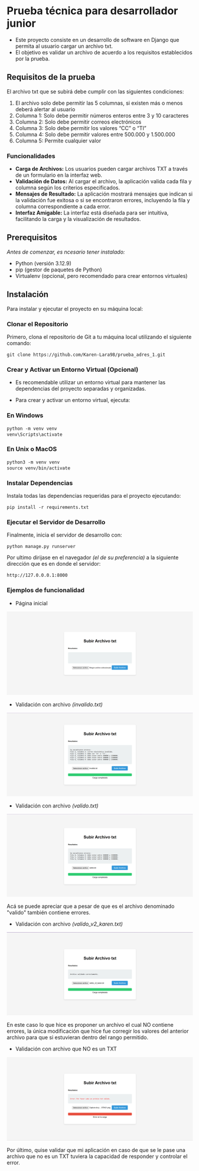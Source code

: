 # Prueba técnica para desarrollador junior
- Este proyecto consiste en un desarrollo de software en Django que permita al usuario cargar un archivo txt.
- El objetivo es validar un archivo de acuerdo a los requisitos establecidos por la prueba.

## Requisitos de la prueba 
El archivo txt que se subirá debe cumplir con las siguientes condiciones:

1. El archivo solo debe permitir las 5 columnas, si existen más o menos deberá alertar al usuario
2. Columna 1: Solo debe permitir números enteros entre 3 y 10 caracteres 
3. Columna 2: Solo debe permitir correos electrónicos
4. Columna 3: Solo debe permitir los valores “CC” o “TI”
5. Columna 4: Solo debe permitir valores entre 500.000 y 1.500.000
6. Columna 5: Permite cualquier valor

### Funcionalidades

- **Carga de Archivos:** Los usuarios pueden cargar archivos TXT a través de un formulario en la interfaz web.
- **Validación de Datos:** Al cargar el archivo, la aplicación valida cada fila y columna según los criterios especificados.
- **Mensajes de Resultado:** La aplicación mostrará mensajes que indican si la validación fue exitosa o si se encontraron errores, incluyendo la fila y columna correspondiente a cada error.
- **Interfaz Amigable:** La interfaz está diseñada para ser intuitiva, facilitando la carga y la visualización de resultados.


## Prerequisitos
*Antes de comenzar, es ncesario tener instalado:*

- Python (versión 3.12.9)
- pip (gestor de paquetes de Python)
- Virtualenv (opcional, pero recomendado para crear entornos virtuales)

## Instalación
Para instalar y ejecutar el proyecto en su máquina local:

### Clonar el Repositorio
Primero, clona el repositorio de Git a tu máquina local utilizando el siguiente comando:

```
git clone https://github.com/Karen-Lara98/prueba_adres_1.git
```

### Crear y Activar un Entorno Virtual (Opcional)
* Es recomendable utilizar un entorno virtual para mantener las dependencias del proyecto separadas y organizadas.

* Para crear y activar un entorno virtual, ejecuta:

### En Windows

```
python -m venv venv
venv\Scripts\activate
```

### En Unix o MacOS
```
python3 -m venv venv
source venv/bin/activate
```

### Instalar Dependencias
Instala todas las dependencias requeridas para el proyecto ejecutando:
```
pip install -r requirements.txt
```



### Ejecutar el Servidor de Desarrollo
Finalmente, inicia el servidor de desarrollo con:
```
python manage.py runserver
```

Por ultimo dirijase en el navegador *(el de su preferencia)* a la siguiente dirección que es en donde el servidor:
```
http://127.0.0.0.1:8000
```
### Ejemplos de funcionalidad

- Página inicial

![Inicio](validate_file\upload_file\static\images\inicio.png)

- Validación con archivo _(invalido.txt)_

![Validación 1](validate_file\upload_file\static\images\validacion_1.png)

- Validación con archivo _(valido.txt)_

![Validación 2](validate_file\upload_file\static\images\validacion_2.png)

Acá se puede apreciar que a pesar de que es el archivo denominado "valido" también contiene errores.

- Validación con archivo _(valido_v2_karen.txt)_

![Validación 3](validate_file\upload_file\static\images\validacion_3.png)

En este caso lo que hice es proponer un archivo el cual NO contiene errores, la única modificación que hice fue corregir los valores del anterior archivo para que si estuvieran dentro del rango permitido.

- Validación con archivo que NO es un TXT

![Validación 4](validate_file\upload_file\static\images\validacion_4.png)

Por último, quise validar que mi aplicación en caso de que se le pase una archivo que no es un TXT tuviera la capacidad de responder y controlar el error.